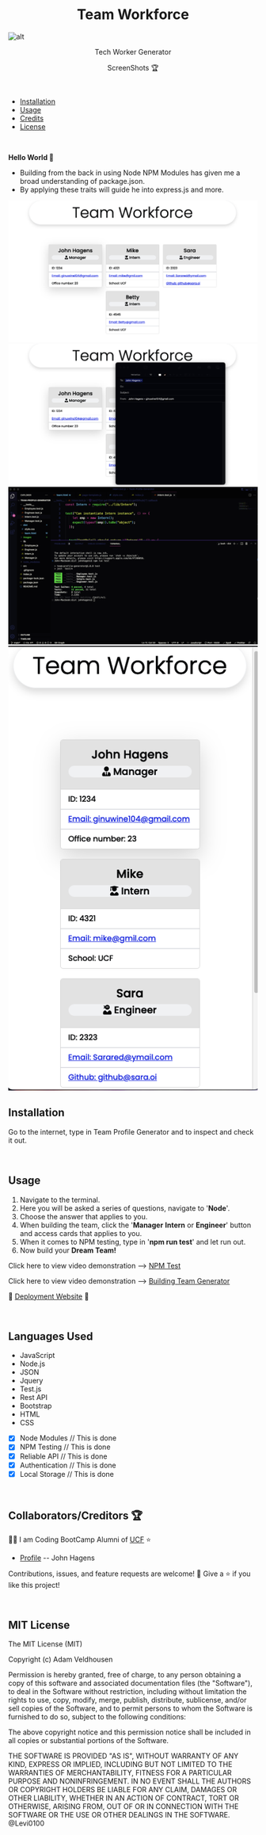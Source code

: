 
<h1 align="center">Team Workforce</h1>

![alt](https://img.shields.io/badge/License-MIT-blue)
<p align="center">Tech Worker Generator</p>

<p align="center">ScreenShots 🏆</p>

 

<br>

- [Installation](#installation)
- [Usage](#usage)
- [Credits](#credits)
- [License](#license)


<br>

 **Hello World 👋**

- Building from the back in using Node NPM Modules has given me a broad understanding of package.json. 
- By applying these traits will guide he into express.js and more.


![Photo1](./images/Work%20Generator.png)
![Photo2](./images/Work%20Generator1.png)
![Photo3](./images/npm%20test%20passed.png)
![Photo4](./images/Cell%20Phone%20Responsive.png)


## <h2 id="installation"> Installation </h2>

Go to the internet, type in Team Profile Generator and to inspect and check it out.

<br>

## <h2 id="usage"> Usage </h2>

1. Navigate to the terminal.
2. Here you will be asked a series of questions, navigate to '**Node**'. 
3. Choose the answer that applies to you.
4. When building the team, click the '**Manager** **Intern** or **Engineer**' button and access cards that applies to you.
5. When it comes to NPM testing, type in '**npm run test**' and let run out.
6. Now build your **Dream Team!**

Click here to view video demonstration --> [NPM Test](https://drive.google.com/file/d/19ACxKJwXRPNAO6BeA7cA-AHESVKO9yhL/view)

Click here to view video demonstration --> [Building Team Generator](https://drive.google.com/file/d/1feJSxpJFUvFykoYKVuTkv5YyKnoO_yxO/view)


🔭 [Deployment Website](https://jonjon50.github.io/Team-Profile-Generator/) 🔭

<br>

<h2>Languages Used</h2>

- JavaScript
- Node.js
- JSON
- Jquery
- Test.js
- Rest API
- Bootstrap
- HTML
- CSS




- [x] Node Modules // This is done 
- [x] NPM Testing // This is done 
- [x] Reliable API // This is done 
- [x] Authentication // This is done
- [x] Local Storage // This is done 

<br>
<h2 id="credits">Collaborators/Creditors 🏆</h2>

👨‍💻 I am Coding BootCamp Alumni of [UCF](https://www.ucf.edu/students/) ⭐️

- [Profile]( https://github.com/JonJon50  " John Hagens ") -- John Hagens

Contributions, issues, and feature requests are welcome! 🤝
Give a ⭐️ if you like this project!






<br>

<h2 id="license">MIT License</h2>
The MIT License (MIT)

Copyright (c) <year> Adam Veldhousen

Permission is hereby granted, free of charge, to any person obtaining a copy
of this software and associated documentation files (the "Software"), to deal
in the Software without restriction, including without limitation the rights
to use, copy, modify, merge, publish, distribute, sublicense, and/or sell
copies of the Software, and to permit persons to whom the Software is
furnished to do so, subject to the following conditions:

The above copyright notice and this permission notice shall be included in
all copies or substantial portions of the Software.

THE SOFTWARE IS PROVIDED "AS IS", WITHOUT WARRANTY OF ANY KIND, EXPRESS OR
IMPLIED, INCLUDING BUT NOT LIMITED TO THE WARRANTIES OF MERCHANTABILITY,
FITNESS FOR A PARTICULAR PURPOSE AND NONINFRINGEMENT. IN NO EVENT SHALL THE
AUTHORS OR COPYRIGHT HOLDERS BE LIABLE FOR ANY CLAIM, DAMAGES OR OTHER
LIABILITY, WHETHER IN AN ACTION OF CONTRACT, TORT OR OTHERWISE, ARISING FROM,
OUT OF OR IN CONNECTION WITH THE SOFTWARE OR THE USE OR OTHER DEALINGS IN
THE SOFTWARE.
@Levi0100
</h5>